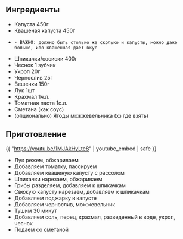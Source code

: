 ## Ингредиенты

- Капуста 450г
- Квашеная капуста 450г
-     - ВАЖНО: должно быть столько же сколько и капусты, можно даже больше, ибо квашенная даёт вкус
- Шпикачки/сосиски 400г
- Чеснок 1 зубчик
- Укроп 20г
- Чернослив 25г
- Вешенки 150г
- Лук 1шт
- Крахмал 1ч.л.
- Томатная паста 1с.л.
- Сметана (как соус)
- (опционально) Ягоды можжевельника (хз где взять)

## Приготовление

{{ "https://youtu.be/1MJAkHyLte8" | youtube_embed | safe }}

- Лук режем, обжариваем
- Добавляем томатку, пассируем
- Добавляем квашеную капусту с рассолом
- Шпикачки нарезаем, обжариваем
- Грибы разделяем, добавляем к шпикачкам
- Свежую капусту нарезаем, добавляем к шпикачкам
- Добавляем поджарку к капусте
- Добавляем чернослив, можжевельник
- Тушим 30 минут
- Добавляем соль, перец, крахмал, разведенный в воде, укроп, чеснок
- Подаем со сметаной